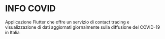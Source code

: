 # INFO COVID

Applicazione Flutter che offre un servizio di contact tracing e visualizzazione di dati aggiornati giornalmente sulla diffusione del COVID-19 in Italia
